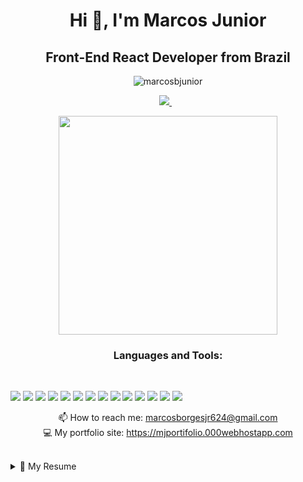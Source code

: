 <h1 align="center">Hi 👋, I'm Marcos Junior</h1>
<h2 align="center">Front-End React Developer from Brazil</h2>

<p align="center"> <img src="https://komarev.com/ghpvc/?username=marcosbjunior&label=Profile%20views&color=000000&style=plastic" alt="marcosbjunior" /> </p>

<p align='center'>
    
<a href="https://www.linkedin.com/in/marcos-borges-3961731b1/">
    <img src="https://img.shields.io/badge/linkedin-%230077B5.svg?&style=for-the-badge&logo=linkedin&logoColor=white" />
  </a>&nbsp;&nbsp;
  
</p>

<p align='center'> <a href="#"><img src="https://github-readme-stats.vercel.app/api?username=MarcosBJunior&show_icons=true&count_private=true&theme=dark" width="350"></a></p>


<h3 align="center">Languages and Tools:</h3> <br/>

![](https://img.shields.io/badge/HTML5-E34F26?style=for-the-badge&logo=html5&logoColor=white) ![](https://img.shields.io/badge/CSS3-1572B6?style=for-the-badge&logo=css3&logoColor=white) ![](https://img.shields.io/badge/JavaScript-F7DF1E?style=for-the-badge&logo=javascript&logoColor=black) ![](https://img.shields.io/badge/TypeScript-007ACC?style=for-the-badge&logo=typescript&logoColor=white) ![](https://img.shields.io/badge/Bootstrap-563D7C?style=for-the-badge&logo=bootstrap&logoColor=white) ![](https://img.shields.io/badge/React-20232A?style=for-the-badge&logo=react&logoColor=61DAFB) ![](https://img.shields.io/badge/React_Native-20232A?style=for-the-badge&logo=react&logoColor=61DAFB) ![](https://img.shields.io/badge/React_Router-CA4245?style=for-the-badge&logo=react-router&logoColor=white) ![](https://img.shields.io/badge/Node.js-43853D?style=for-the-badge&logo=node.js&logoColor=white) ![](https://img.shields.io/badge/npm-CB3837?style=for-the-badge&logo=npm&logoColor=white) ![](https://img.shields.io/badge/Yarn-2C8EBB?style=for-the-badge&logo=yarn&logoColor=white) ![](https://img.shields.io/badge/jQuery-0769AD?style=for-the-badge&logo=jquery&logoColor=white) ![](https://img.shields.io/badge/Visual_Studio_Code-0078D4?style=for-the-badge&logo=visual%20studio%20code&logoColor=white) ![](https://img.shields.io/badge/Git-F05032?style=for-the-badge&logo=git&logoColor=white) 

<p align='center'>
  📫 How to reach me: <a href='mailto:marcosborgesjr624@gmail.com'>marcosborgesjr624@gmail.com</a> <br/>
  💻 My portfolio site: <a href='https://mjportifolio.000webhostapp.com'>https://mjportifolio.000webhostapp.com</a>
</p> <br/>

<details>
  <summary>📃 My Resume</summary>
    
   ## Education

- 📖 **Analise e desenvolvimento de sistema**/
📆 2020 - 2021/
📍 **Cruzeiro do Sul University**

## Experience

- 👨‍💻 **Support analyst**/
📆 2021 - 2021/
📍 **Royalle Consultoria LTDA** - São Paulo/Sp, Brazil

<img align="left" src="https://img.shields.io/badge/Windows-0078D6?style=for-the-badge&logo=windows&logoColor=white"/>
<img align="left" src="https://img.shields.io/badge/Linux-FCC624?style=for-the-badge&logo=linux&logoColor=black"/>                                                               <img align="left" src="https://img.shields.io/badge/HTML5-E34F26?style=for-the-badge&logo=html5&logoColor=white"/>
<img align="left" src="https://img.shields.io/badge/CSS3-1572B6?style=for-the-badge&logo=css3&logoColor=white"/>
<img align="left" src="https://img.shields.io/badge/JavaScript-F7DF1E?style=for-the-badge&logo=javascript&logoColor=black"/>
<img align="left" src="https://img.shields.io/badge/Microsoft_Office-D83B01?style=for-the-badge&logo=microsoft-office&logoColor=white"/>  - 👨‍💻 **Front-end Developer**/
📆 2019 - 2019/
📍 **Self-employed** - São Paulo/Sp, Brazil
<img align="left" src="https://img.shields.io/badge/HTML5-E34F26?style=for-the-badge&logo=html5&logoColor=white"/>
<img align="left" src="https://img.shields.io/badge/CSS3-1572B6?style=for-the-badge&logo=css3&logoColor=white"/>
<img align="left" src="https://img.shields.io/badge/JavaScript-F7DF1E?style=for-the-badge&logo=javascript&logoColor=black"/>
<img align="left" src="https://img.shields.io/badge/Visual_Studio_Code-0078D4?style=for-the-badge&logo=visual%20studio%20code&logoColor=white"/> - 👨‍💻 **technical supportr**/
📆 2019 - 2019/
📍 **Freelancer** - São Paulo/Sp, Brazil
<img align="left" src="	https://img.shields.io/badge/Android-3DDC84?style=for-the-badge&logo=android&logoColor=white"/>
<img align="left" src="https://img.shields.io/badge/iOS-000000?style=for-the-badge&logo=ios&logoColor=white"/>
<img align="left" src="https://img.shields.io/badge/Windows-0078D6?style=for-the-badge&logo=windows&logoColor=white"/>
<img align="left" src="https://img.shields.io/badge/Linux-FCC624?style=for-the-badge&logo=linux&logoColor=black"/>
<img align="left" src="https://img.shields.io/badge/Ubuntu-E95420?style=for-the-badge&logo=ubuntu&logoColor=white"/> 
















 



